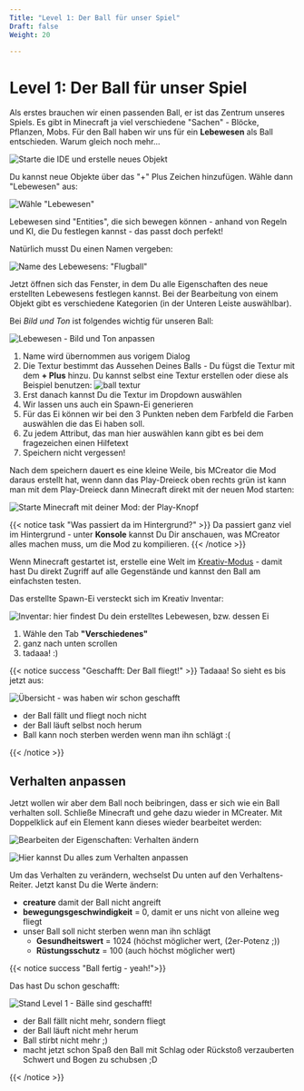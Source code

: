 ```yaml
---
Title: "Level 1: Der Ball für unser Spiel"
Draft: false
Weight: 20

---
```



# Level 1: Der Ball für unser Spiel 

Als erstes brauchen wir einen passenden Ball, er ist das Zentrum unseres Spiels.
Es gibt in Minecraft ja viel verschiedene "Sachen" - Blöcke, Pflanzen, Mobs. Für den Ball haben wir uns für ein **Lebewesen** als Ball entschieden. Warum gleich noch mehr... 

![Starte die IDE und erstelle neues Objekt](ide-start.png)

Du kannst neue Objekte über das "+" Plus Zeichen hinzufügen. Wähle dann "Lebewesen" aus:

![Wähle "Lebewesen"](lebewesen-erstellen-0.png)


Lebewesen sind "Entities", die sich bewegen können - anhand von Regeln und KI, die Du festlegen kannst - das passt doch perfekt!

Natürlich musst Du einen Namen vergeben:

![Name des Lebewesens: "Flugball"](lebewesen-erstellen-1.png)

Jetzt öffnen sich das Fenster, in dem Du alle Eigenschaften des neue erstellten Lebewesens festlegen kannst. 
Bei der Bearbeitung von einem Objekt gibt es verschiedene Kategorien (in der Unteren Leiste auswählbar).

Bei *Bild und Ton* ist folgendes wichtig für unseren Ball:

![Lebewesen - Bild und Ton anpassen](lebewesen-erstellen-2-bild-ton.png)


1. Name wird übernommen aus vorigem Dialog
2. Die Textur bestimmt das Aussehen Deines Balls - Du fügst die Textur mit dem **+ Plus** hinzu. Du kannst selbst eine Textur erstellen oder diese als Beispiel benutzen: ![ball textur](flugball-texture.png)  
3. Erst danach kannst Du die Textur im Dropdown auswählen
4. Wir lassen uns auch ein Spawn-Ei generieren
5. Für das Ei können wir bei den 3 Punkten neben dem Farbfeld die Farben auswählen die das Ei haben soll.
6. Zu jedem Attribut, das man hier auswählen kann gibt es bei dem fragezeichen einen Hilfetext
7. Speichern nicht vergessen!

Nach dem speichern dauert es eine kleine Weile, bis MCreator die Mod daraus erstellt hat, wenn dann das Play-Dreieck oben rechts grün ist kann man mit dem Play-Dreieck dann Minecraft direkt mit der neuen Mod starten:

![Starte Minecraft mit deiner Mod: der Play-Knopf](ide-start-play-dreieck.png)

{{< notice task "Was passiert da im Hintergrund?" >}}
Da passiert ganz viel im Hintergrund - unter **Konsole** kannst Du Dir anschauen, was MCreator alles machen muss, um die Mod zu kompilieren.
{{< /notice >}}

Wenn Minecraft gestartet ist, erstelle eine Welt im [Kreativ-Modus](https://minecraft.fandom.com/de/wiki/Kreativmodus) - damit hast Du direkt Zugriff auf alle Gegenstände und kannst den Ball am einfachsten testen.

Das erstellte Spawn-Ei versteckt sich im Kreativ Inventar:

![Inventar: hier findest Du dein erstelltes Lebewesen, bzw. dessen Ei](ingame-wo-ist-das-spawn-ei.png)

1. Wähle den Tab **"Verschiedenes"**
2. ganz nach unten scrollen
3. tadaaa! :)

{{< notice success "Geschafft: Der Ball fliegt!" >}}
Tadaaa! So sieht es bis jetzt aus:

![Übersicht - was haben wir schon geschafft](ingame-so-siehts-bis-jetzt-aus-0.png)
- der Ball fällt und fliegt noch nicht
- der Ball läuft selbst noch herum
- Ball kann noch sterben werden wenn man ihn schlägt :(

{{< /notice >}}


## Verhalten anpassen
Jetzt wollen wir aber dem Ball noch beibringen, dass er sich wie ein Ball verhalten soll. Schließe Minecraft und gehe dazu wieder in MCreater. Mit Doppelklick auf ein Element kann dieses wieder bearbeitet werden:

![Bearbeiten der Eigenschaften: Verhalten ändern](ide-start-element-bearbeiten.png)

![Hier kannst Du alles zum Verhalten anpassen](lebewesen-erstellen-2-verhalten.png)

Um das Verhalten zu verändern, wechselst Du unten auf den Verhaltens-Reiter. Jetzt kanst Du die Werte ändern:

- **creature** damit der Ball nicht angreift
- **bewegungsgeschwindigkeit** = 0, damit er uns nicht von alleine weg fliegt
- unser Ball soll nicht sterben wenn man ihn schlägt
    - **Gesundheitswert** = 1024 (höchst möglicher wert, (2er-Potenz ;)) 
    - **Rüstungsschutz** = 100 (auch höchst möglicher wert)

{{< notice success "Ball fertig - yeah!">}}  

Das hast Du schon geschafft: 

![Stand Level 1 - Bälle sind geschafft!](ingame-so-siehts-bis-jetzt-aus-1.png)

- der Ball fällt nicht mehr, sondern fliegt
- der Ball läuft nicht mehr herum
- Ball stirbt nicht mehr ;)
- macht jetzt schon Spaß den Ball mit Schlag oder Rückstoß verzauberten Schwert und Bogen zu schubsen ;D

{{< /notice >}}

